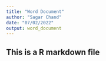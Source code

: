 ```yaml
---
title: "Word Document"
author: "Sagar Chand"
date: "07/02/2022"
output: word_document
---
```


## This is a R markdown file